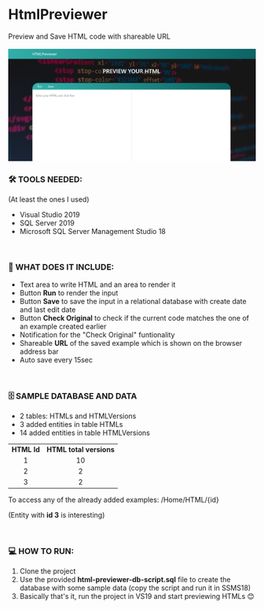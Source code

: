 <h1>HtmlPreviewer</h1>
Preview and Save HTML code with shareable URL
<br>
<br>
<img title="HTML Previewer" width="800px" src="https://github.com/RivaIvanova/HtmlPreviewer/blob/main/HTMLPreviewer/wwwroot/html-previewer.PNG">
<br>

<h3>🛠️ TOOLS NEEDED: </h3>
<p> (At least the ones I used) </p>
<ul>
  <li> Visual Studio 2019 </li>
  <li> SQL Server 2019 </li>
  <li> Microsoft SQL Server Management Studio 18 </li>
</ul>
<br>

<h3>📖 WHAT DOES IT INCLUDE: </h3>
<ul>
  <li> Text area to write HTML and an area to render it </li>
  <li> Button <b>Run</b> to render the input </li>
  <li> Button <b>Save</b> to save the input in a relational database with create date and last edit date </li>
  <li> Button <b>Check Original</b> to check if the current code matches the one of an example created earlier </li>
  <li> Notification for the "Check Original" funtionality </li>
  <li> Shareable <b>URL</b> of the saved example which is shown on the browser address bar </li>
  <li> Auto save every 15sec</li>
</ul>
<br>

<h3>🗄️ SAMPLE DATABASE AND DATA </h3>
<ul>
  <li> 2 tables: HTMLs and HTMLVersions </li>
  <li> 3 added entities in table HTMLs </li>
  <li> 14 added entities in table HTMLVersions </li>
</ul>

<table>
<tbody>
<tr align="center">
 <td><strong>HTML Id</strong></td>
 <td><strong>HTML total versions</strong></td>
</tr>
<tr>
 <td align="center">1</td>
 <td align="center">10</td>
</tr>  
<tr>
 <td align="center">2</td>
 <td align="center">2</td>
</tr>
<tr>
 <td align="center">3</td>
 <td align="center">2</td>
</tr>  
<tbody>
<table>
  
<p>To access any of the already added examples: /Home/HTML/{id} </p>
  <p>(Entity with <b>id 3</b> is interesting)</p>
<br>
  
<h3>💻 HOW TO RUN: </h3>
<ol>
  <li> Clone the project </li>
  <li> Use the provided <b>html-previewer-db-script.sql</b> file to create the database with some sample data (copy the script and run it in SSMS18) </li>
  <li> Basically that's it, run the project in VS19 and start previewing HTMLs 😊 </li>
</ol>

